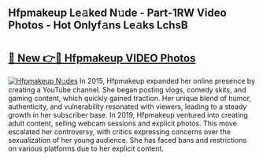 ## Hfpmakeup Le𝚊ked N𝚞de - Part-1RW Video Photos - Hot Onlyf𝚊ns Le𝚊ks LchsB

# <h2><a href="http://ac30589.deff.icu/?id=Hfpmakeup">🔗 New 👉🔴 Hfpmakeup VIDEO Photos</a></h2>

[![Hfpmakeup N𝚞des](https://i.imgur.com/rIISA9y.gif)](http://ac30589.deff.icu/?id=Hfpmakeup)
In 2015, Hfpmakeup expanded her online presence by creating a YouTube channel. She began posting vlogs, comedy skits, and gaming content, which quickly gained traction. Her unique blend of humor, authenticity, and vulnerability resonated with viewers, leading to a steady growth in her subscriber base. In 2019, Hfpmakeup ventured into creating adult content, selling webcam sessions and explicit photos. This move escalated her controversy, with critics expressing concerns over the sexualization of her young audience. She has faced bans and restrictions on various platforms due to her explicit content.
